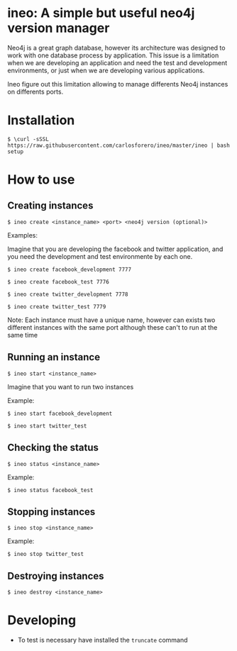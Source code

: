 # ineo: A simple but useful neo4j version manager

Neo4j is a great graph database, however its architecture was designed to work
with one database process by application. This issue is a limitation when
we are developing an application and need the test and development environments,
or just when we are developing various applications.

Ineo figure out this limitation allowing to manage differents Neo4j instances on
differents ports.

# Installation

```
$ \curl -sSSL https://raw.githubusercontent.com/carlosforero/ineo/master/ineo | bash setup
```

# How to use

## Creating instances

```
$ ineo create <instance_name> <port> <neo4j version (optional)>
```

Examples:

Imagine that you are developing the facebook and twitter application, and you
need the development and test environmente by each one.

```
$ ineo create facebook_development 7777

$ ineo create facebook_test 7776

$ ineo create twitter_development 7778

$ ineo create twitter_test 7779
```

Note: Each instance must have a unique name, however can exists two different
instances with the same port although these can't to run at the same time

## Running an instance

```
$ ineo start <instance_name>
```

Imagine that you want to run two instances

Example:

```
$ ineo start facebook_development

$ ineo start twitter_test
```

## Checking the status

```
$ ineo status <instance_name>
```

Example:

```
$ ineo status facebook_test
```

## Stopping instances

```
$ ineo stop <instance_name>
```

Example:

```
$ ineo stop twitter_test
```

## Destroying instances

```
$ ineo destroy <instance_name>
```


# Developing

* To test is necessary have installed the `truncate` command


